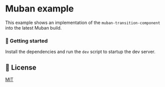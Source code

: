 # Muban example
This example shows an implementation of the `muban-transition-component` into the latest Muban build.

### 🚀 Getting started
Install the dependencies and run the `dev` script to startup the dev server. 

## 📝 License
[MIT](../LICENSE)